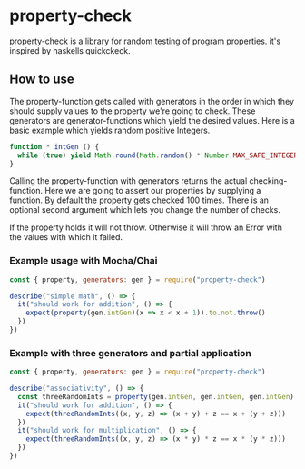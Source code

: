 # property-check

property-check is a library for random testing of program properties. it's inspired by haskells quickckeck.

## How to use

The property-function gets called with generators in the order in which they should supply values to the property we're going to check.
These generators are generator-functions which yield the desired values. Here is a basic example which yields random positive Integers.

```js
function * intGen () {
  while (true) yield Math.round(Math.random() * Number.MAX_SAFE_INTEGER)
}
```

Calling the property-function with generators returns the actual checking-function. Here we are going to assert our properties by supplying a function. By default the property gets checked 100 times. There is an optional second argument which lets you change the number of checks.

If the property holds it will not throw. Otherwise it will throw an Error with the values with which it failed.

### Example usage with Mocha/Chai

```js
const { property, generators: gen } = require("property-check")

describe("simple math", () => {
  it("should work for addition", () => {
    expect(property(gen.intGen)(x => x < x + 1)).to.not.throw()
  })
})
```

### Example with three generators and partial application

```js
const { property, generators: gen } = require("property-check")

describe("associativity", () => {
  const threeRandomInts = property(gen.intGen, gen.intGen, gen.intGen)
  it("should work for addition", () => {
    expect(threeRandomInts((x, y, z) => (x + y) + z == x + (y + z)))
  })
  it("should work for multiplication", () => {
    expect(threeRandomInts((x, y, z) => (x * y) * z == x * (y * z)))
  })
})
